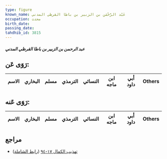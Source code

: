 ```yaml
---
type: figure
known_name: عَبْد الرَّحْمَن بن الزبير بن باطا القرظي المدني
occupation: محدث
birth_date:
passing_date:
tahdhib_id: 3815
---
```

##### عبد الرحمن بن الزبير بن باطا القرظي المدني

## رَوَى عَن:
| الاسم | البخاري | مسلم | الترمذي | النسائي | ابن ماجه | أبي داود | Others |
| ----- | ------- | ---- | ------- | ------- | -------- | -------- | ------ |
## رَوَى عَنه:
| الاسم | البخاري | مسلم | الترمذي | النسائي | ابن ماجه | أبي داود | Others |
| ----- | ------- | ---- | ------- | ------- | -------- | -------- | ------ |
## مراجع
- [تهذيب الكمال ١٧-٩٤](obsidian://open?vault=Tahdhib-al-Kamal&file=Figures/٣٨١٥-عبد%20الرحمن%20بن%20الزبير%20بن%20باطا%20القرظي%20المدني) ([رابط الشاملة](https://shamela.ws/book/3722/8644))
